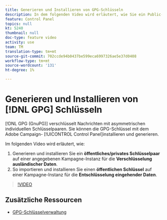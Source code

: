 ```yaml
---
title: Generieren und Installieren von GPG-Schlüsseln
description: In dem folgenden Video wird erläutert, wie Sie ein Public-Private-Key-Paar für die Verschlüsselung ausländischer Kampagnen auf einer angegebenen Instanz erstellen und installieren und wie Sie einen öffentlichen Schlüssel für die Entschlüsselung eingehender Daten auf einer Kampagne importieren und installieren.
feature: Control Panel
topics: null
kt: 5240
thumbnail: null
doc-type: feature video
activity: use
team: TM
translation-type: tm+mt
source-git-commit: 702ccde94b0437be599eca6997326ae5e37d0408
workflow-type: tm+mt
source-wordcount: '131'
ht-degree: 1%

---
```



# Generieren und Installieren von [!DNL GPG] Schlüsseln

[!DNL GPG (GnuPG)] verschlüsselt Nachrichten mit asymmetrischen individuellen Schlüsselpaaren. Sie können die GPG-Schlüssel mit dem Adobe Campaign- [!UICONTROL Control Panel]installieren und generieren.

Im folgenden Video wird erläutert, wie:

1. Generieren und installieren Sie ein **öffentliches/privates Schlüsselpaar** auf einer angegebenen Kampagne-Instanz für die **Verschlüsselung ausländischer Daten**.
2. So importieren und installieren Sie einen **öffentlichen Schlüssel** auf einer Kampagne-Instanz für die **Entschlüsselung eingehender Daten**.

>[!VIDEO](https://video.tv.adobe.com/v/34201?quality=12)

## Zusätzliche Ressourcen

* [GPG-Schlüsselverwaltung](https://docs.adobe.com/content/help/en/control-panel/using/instances-settings/gpg-keys-management.html)
